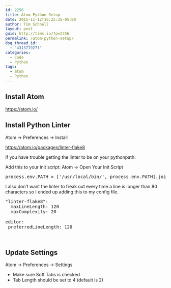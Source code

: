 ```yaml
---
id: 2256
title: Atom Python Setup
date: 2015-11-12T16:23:35-05:00
author: Tim Schnell
layout: post
guid: http://tims.io/?p=2256
permalink: /atom-python-setup/
dsq_thread_id:
  - "4313719271"
categories:
  - Code
  - Python
tags:
  - atom
  - Python
---
```

## Install Atom

<a href="https://atom.io" target="_blank" rel="noopener">https://atom.io/</a>

## Install Python Linter

Atom -> Preferences -> Install

<a href="https://atom.io/packages/linter-flake8" target="_blank" rel="noopener">https://atom.io/packages/linter-flake8</a>

If you have trouble getting the linter to be on your pythonpath:

Add this to your init script: Atom -> Open Your Init Script

<pre class="lang:default decode:true">process.env.PATH = ['/usr/local/bin/', process.env.PATH].join(':')</pre>

I also don&#8217;t want the linter to freak out every time a line is longer than 80 characters so I ended up adding this to my config file.

<pre class="lang:default decode:true">"linter-flake8":
  maxLineLength: 120
  maxComplexity: 20

editor:
 preferredLineLength: 120</pre>

&nbsp;

## Update Settings

Atom -> Preferences -> Settings

  * Make sure Soft Tabs is checked
  * Tab Length should be set to 4 (default is 2)

&nbsp;